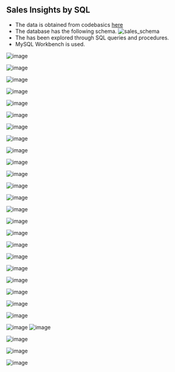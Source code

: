 
## Sales Insights by SQL 
* The data is obtained from codebasics <a href= "https://codebasics.io/resources/sales-insights-data-analysis-project">here</a>
* The database has the following schema.
 ![sales_schema](https://github.com/pooja614/ML_DL_projects/assets/69869583/f6e3c46f-c4af-4da7-a664-271314ee8035)
* The has been explored through SQL queries and procedures.
* MySQL Workbench is used.


![image](https://github.com/pooja614/Data-Analytics/assets/69869583/c556ae2b-8cc3-4269-b244-fcd7e32f8691)

![image](https://github.com/pooja614/Data-Analytics/assets/69869583/f6168a18-6eeb-4ad1-b825-79a568812c95)


![image](https://github.com/pooja614/Data-Analytics/assets/69869583/7016e95c-aa9a-490f-827e-72ef9e7fb3df)


![image](https://github.com/pooja614/Data-Analytics/assets/69869583/f5177777-1759-4ee5-a481-538b77dff286)

![image](https://github.com/pooja614/Data-Analytics/assets/69869583/c25227ce-52d3-4a28-98d8-f80558117773)

![image](https://github.com/pooja614/Data-Analytics/assets/69869583/4f4dd703-eb6b-4e0e-a42c-dac2164a0192)

![image](https://github.com/pooja614/Data-Analytics/assets/69869583/e6bba44b-af23-4cd9-8a15-849d7bd42a34)

![image](https://github.com/pooja614/Data-Analytics/assets/69869583/5f12a8ad-cfba-49ee-b725-beb1a561c2bb)

![image](https://github.com/pooja614/Data-Analytics/assets/69869583/abe28d06-93e0-42fc-83fa-b3a427d33d46)

![image](https://github.com/pooja614/Data-Analytics/assets/69869583/3ab8bd3e-5ae6-482b-974b-5e50b3a6dbbd)

![image](https://github.com/pooja614/Data-Analytics/assets/69869583/6fe635ea-1ac8-4364-80f9-8ec970830878) 

![image](https://github.com/pooja614/Data-Analytics/assets/69869583/e7406674-6d43-43fc-b672-bdb1bb88f727)

![image](https://github.com/pooja614/Data-Analytics/assets/69869583/45fed894-6e1a-48a8-a68e-33075ddc0fdd) 

![image](https://github.com/pooja614/Data-Analytics/assets/69869583/d76eb6d5-4d7a-4ab3-8103-fb12346ddfe1) 

![image](https://github.com/pooja614/Data-Analytics/assets/69869583/67d5ad42-4602-4fe1-88ea-b30217341ab8) 

![image](https://github.com/pooja614/Data-Analytics/assets/69869583/d5b84af5-004b-4c59-b794-afbf22b14a0f) 

![image](https://github.com/pooja614/Data-Analytics/assets/69869583/b094b08d-0770-4f8d-a7b4-c6f4b3b92b4e) 

![image](https://github.com/pooja614/Data-Analytics/assets/69869583/010f9ba2-3896-4c59-9309-4f51c778695d) 

![image](https://github.com/pooja614/Data-Analytics/assets/69869583/b1ec6f48-4bc5-4b11-93ad-2109b4bad7cf) 

![image](https://github.com/pooja614/Data-Analytics/assets/69869583/0ad6424c-f26f-4ab5-917e-84d7a87aca37) 

![image](https://github.com/pooja614/Data-Analytics/assets/69869583/0a6da8c9-982f-4c86-8de1-2113febdc351) 

![image](https://github.com/pooja614/Data-Analytics/assets/69869583/3c395bd3-93a6-4031-837b-cf038769e396) 

![image](https://github.com/pooja614/Data-Analytics/assets/69869583/3396a33f-0fd5-48f1-acf8-9e3f30e05f91) 

![image](https://github.com/pooja614/Data-Analytics/assets/69869583/2b0a0623-73b2-429e-82e4-7602ed84e8f5) 
![image](https://github.com/pooja614/Data-Analytics/assets/69869583/7c2fc073-2f80-48f6-ac4b-259cf2d6b427) 

![image](https://github.com/pooja614/Data-Analytics/assets/69869583/0a7184a8-fc30-4625-b553-9f17770b81f2) 

![image](https://github.com/pooja614/Data-Analytics/assets/69869583/d289117f-f152-4938-a0ec-3448b84cd1d5)

![image](https://github.com/pooja614/Data-Analytics/assets/69869583/6141c9bb-06d1-43b7-90ea-3b6aaa996ae5)










